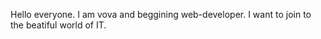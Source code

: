 Hello everyone.
I am vova and beggining web-developer. I want to join to the beatiful world of IT.

